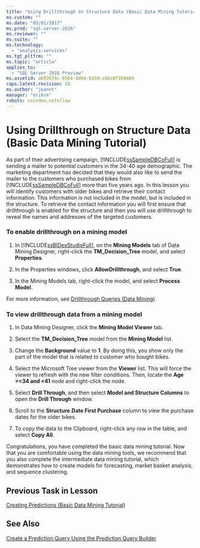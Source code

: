 ```yaml
---
title: "Using Drillthrough on Structure Data (Basic Data Mining Tutorial) | Microsoft Docs"
ms.custom: ""
ms.date: "03/01/2017"
ms.prod: "sql-server-2016"
ms.reviewer: ""
ms.suite: ""
ms.technology: 
  - "analysis-services"
ms.tgt_pltfrm: ""
ms.topic: "article"
applies_to: 
  - "SQL Server 2016 Preview"
ms.assetid: a693979c-0564-4d6d-b35d-cbbc8f350469
caps.latest.revision: 18
ms.author: "jeannt"
manager: "erikre"
robots: noindex,nofollow
---
```

# Using Drillthrough on Structure Data (Basic Data Mining Tutorial)
As part of their advertising campaign, [!INCLUDE[ssSampleDBCoFull](../a9notintoc/includes/sssampledbcofull-md.md)] is sending a mailer to potential customers in the 34-40 age demographic. The marketing department has decided that they would also like to send the mailer to the customers who purchased bikes from [!INCLUDE[ssSampleDBCoFull](../a9notintoc/includes/sssampledbcofull-md.md)] more than five years ago. In this lesson you will identify customers with older bikes and retrieve their contact information. This information is not included in the model, but is included in the structure. To retrieve the contact information you will first ensure that drillthrough is enabled for the structure and then you will use drillthrough to reveal the names and addresses of the targeted customers.  
  
### To enable drillthrough on a mining model  
  
1.  In [!INCLUDE[ssBIDevStudioFull](../a9notintoc/includes/ssbidevstudiofull-md.md)], on the **Mining Models** tab of Data Mining Designer, right-click the **TM_Decision_Tree** model, and select **Properties**.  
  
2.  In the Properties windows, click **AllowDrillthrough**, and select **True**.  
  
3.  In the Mining Models tab, right-click the model, and select **Process Model**.  
  
For more information, see [Drillthrough Queries &#40;Data Mining&#41;](../analysis-services/data-mining/drillthrough-queries-data-mining.md)  
  
### To view drillthrough data from a mining model  
  
1.  In Data Mining Designer, click the **Mining Model Viewer** tab.  
  
2.  Select the **TM_Decision_Tree** model from the **Mining Model** list.  
  
3.  Change the **Background** value to **1**. By doing this, you show only the part of the model that is related to customer who bought bikes.  
  
4.  Select the Microsoft Tree viewer from the **Viewer** list. This will force the viewer to refresh with the new filter conditions. Then, locate the **Age >=34 and <41** node and right-click the node.  
  
5.  Select **Drill Through**, and then select **Model and Structure Columns** to open the **Drill Through** window.  
  
6.  Scroll to the **Structure.Date First Purchase** column to view the purchase dates for the older bikes.  
  
7.  To copy the data to the Clipboard, right-click any row in the table, and select **Copy All**.  
  
Congratulations, you have completed the basic data mining tutorial. Now that you are comfortable using the data mining tools, we recommend that you also complete the intermediate data mining tutorial, which demonstrates how to create models for forecasting, market basket analysis, and sequence clustering.  
  
## Previous Task in Lesson  
[Creating Predictions &#40;Basic Data Mining Tutorial&#41;](../a9notintoc/creating-predictions-basic-data-mining-tutorial.md)  
  
## See Also  
[Create a Prediction Query Using the Prediction Query Builder](../analysis-services/data-mining/create-a-prediction-query-using-the-prediction-query-builder.md)  
  
